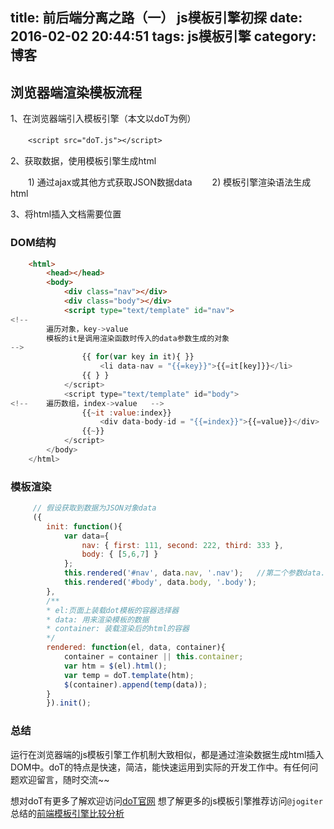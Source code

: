 title: 前后端分离之路（一） js模板引擎初探
date: 2016-02-02 20:44:51
tags: js模板引擎
category: 博客
---

## 浏览器端渲染模板流程

1、在浏览器端引入模板引擎（本文以doT为例） 

　　`<script src="doT.js"></script>`

2、获取数据，使用模板引擎生成html

　　1) 通过ajax或其他方式获取JSON数据data
　　2) 模板引擎渲染语法生成html

3、将html插入文档需要位置

### DOM结构

``` html
    <html>
        <head></head>
        <body>
            <div class="nav"></div>
            <div class="body"></div>
            <script type="text/template" id="nav">
<!--
        遍历对象，key->value  
        模板的it是调用渲染函数时传入的data参数生成的对象  
-->
                {{ for(var key in it){ }}
                    <li data-nav = "{{=key}}">{{=it[key]}}</li>
                {{ } }
            </script>
            <script type="text/template" id="body">
<!--    遍历数组，index->value   -->
                {{~it :value:index}}
                    <div data-body-id = "{{=index}}">{{=value}}</div>
                {{~}}
            </script>
        </body>
    </html>
```


### 模板渲染
```javascript
     // 假设获取到数据为JSON对象data
     ({
        init: function(){
            var data={
                nav: { first: 111, second: 222, third: 333 },
                body: { [5,6,7] }
            };
            this.rendered('#nav', data.nav, '.nav');   //第二个参数data.nav作为模板的it对象
            this.rendered('#body', data.body, '.body');
        },
        /**
        * el:页面上装载dot模板的容器选择器
        * data: 用来渲染模板的数据
        * container: 装载渲染后的html的容器
        */
        rendered: function(el, data, container){
            container = container || this.container;
            var htm = $(el).html();
            var temp = doT.template(htm);
            $(container).append(temp(data));
        }
        }).init();
```



### 总结
运行在浏览器端的js模板引擎工作机制大致相似，都是通过渲染数据生成html插入DOM中。doT的特点是快速，简洁，能快速运用到实际的开发工作中。有任何问题欢迎留言，随时交流~~

想对doT有更多了解欢迎访问[doT官网](http://olado.github.io/doT/)
想了解更多的js模板引擎推荐访问`@jogiter`总结的[前端模板引擎比较分析](https://github.com/Jogiter/frontend/blob/dev/blogs/template-engine.md)


